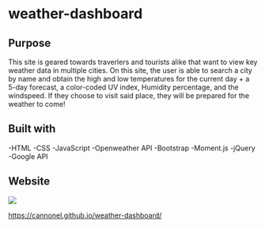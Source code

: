 # weather-dashboard

## Purpose
This site is geared towards traverlers and tourists alike that want to view key weather data in multiple cities. On this site, the user is able to search a city by name and obtain the high and low temperatures for the current day + a 5-day forecast, a color-coded UV index, Humidity percentage, and the windspeed. If they choose to visit said place, they will be prepared for the weather to come!  

## Built with
-HTML
-CSS 
-JavaScript
-Openweather API 
-Bootstrap 
-Moment.js
-jQuery
-Google API

## Website

<img src= "./images/screenshot-weatherdboard.jpeg"></img>

https://cannonel.github.io/weather-dashboard/